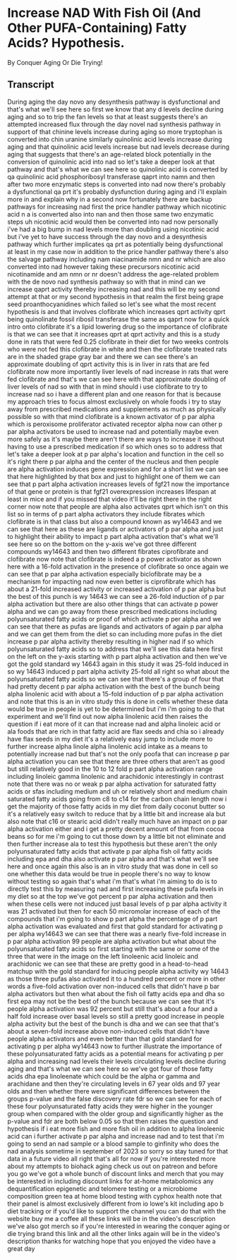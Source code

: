 # Increase NAD With Fish Oil (And Other PUFA-Containing) Fatty Acids? Hypothesis.

By Conquer Aging Or Die Trying! 


## Transcript

During aging the day novo any desynthesis pathway is dysfunctional and that's what we'll see here so first we know that any d levels decline during aging and so to trip the fan levels so that at least suggests there's an attempted increased flux through the day novel nad synthesis pathway in support of that chinine levels increase during aging so more tryptophan is converted into chin uranine similarly quinolinic acid levels increase during aging and that quinolinic acid levels increase but nad levels decrease during aging that suggests that there's an age-related block potentially in the conversion of quinolinic acid into nad so let's take a deeper look at that pathway and that's what we can see here so quinolinic acid is converted by qa quinolinic acid phosphoribosyl transferase qaprt into namn and then after two more enzymatic steps is converted into nad now there's probably a dysfunctional qa prt it's probably dysfunction during aging and i'll explain more in and explain why in a second now fortunately there are backup pathways for increasing nad first the price handler pathway which nicotinic acid n a is converted also into nan and then those same two enzymatic steps uh nicotinic acid would then be converted into nad now personally i've had a big bump in nad levels more than doubling using nicotinic acid but i've yet to have success through the day novo and a desynthesis pathway which further implicates qa prt as potentially being dysfunctional at least in my case now in addition to the price handler pathway there's also the salvage pathway including nam niacinamide nmn and nr which are also converted into nad however taking these precursors nicotinic acid nicotinamide and am nmn or nr doesn't address the age-related problem with the de novo nad synthesis pathway so with that in mind can we increase qaprt activity thereby increasing nad and this will be my second attempt at that or my second hypothesis in that realm the first being grape seed proanthocyanidines which failed so let's see what the most recent hypothesis is and that involves clofibrate which increases qprt activity qprt being quinolinate fossil ribosil transferase the same as qaprt now for a quick intro onto clofibrate it's a lipid lowering drug so the importance of clofibrate is that we can see that it increases qprt at qprt activity and this is a study done in rats that were fed 0.25 clofibrate in their diet for two weeks controls who were not fed this clofibrate in white and then the clofibrate treated rats are in the shaded grape gray bar and there we can see there's an approximate doubling of qprt activity this is in liver in rats that are fed clofibrate now more importantly liver levels of nad increase in rats that were fed clofibrate and that's we can see here with that approximate doubling of liver levels of nad so with that in mind should i use clofibrate to try to increase nad so i have a different plan and one reason for that is because my approach tries to focus almost exclusively on whole foods i try to stay away from prescribed medications and supplements as much as physically possible so with that mind clofibrate is a known activator of p par alpha which is peroxisome proliferator activated receptor alpha now can other p par alpha activators be used to increase nad and potentially maybe even more safely as it's maybe there aren't there are ways to increase it without having to use a prescribed medication if so which ones so to address that let's take a deeper look at p par alpha's location and function in the cell so it's right there p par alpha and the center of the nucleus and then people are alpha activation induces gene expression and for a short list we can see that here highlighted by that box and just to highlight one of them we can see that p part alpha activation increases levels of fgf21 now the importance of that gene or protein is that fgf21 overexpression increases lifespan at least in mice and if you missed that video it'll be right there in the right corner now note that people are alpha also activates qprt which isn't on this list so in terms of p part alpha activators they include fibrates which clofibrate is in that class but also a compound known as wy14643 and we can see that here as these are ligands or activators of p par alpha and just to highlight their ability to impact p part alpha activation that's what we'll see here so on the bottom on the y-axis we've got three different compounds wy14643 and then two different fibrates ciprofibrate and clofibrate now note that clofibrate is indeed a p power activator as shown here with a 16-fold activation in the presence of clofibrate so once again we can see that p par alpha activation especially biclofibrate may be a mechanism for impacting nad now even better is ciprofibrate which has about a 21-fold increased activity or increased activation of p par alpha but the best of this punch is wy 14643 we can see a 26-fold induction of p par alpha activation but there are also other things that can activate p power alpha and we can go away from these prescribed medications including polyunsaturated fatty acids or proof of which activate p per alpha and we can see that there as pufas are ligands and activators of again p par alpha and we can get them from the diet so can including more pufas in the diet increase p par alpha activity thereby resulting in higher nad if so which polyunsaturated fatty acids so to address that we'll see this data here first on the left on the y-axis starting with p part alpha activation and then we've got the gold standard wy 14643 again in this study it was 25-fold induced in so wy 14643 induced p part alpha activity 25-fold all right so what about the polyunsaturated fatty acids so we can see that there's a group of four that had pretty decent p par alpha activation with the best of the bunch being alpha linolenic acid with about a 15-fold induction of p par alpha activation and note that this is an in vitro study this is done in cells whether these data would be true in people is yet to be determined but i'm i'm going to do that experiment and we'll find out now alpha linolenic acid then raises the question if i eat more of it can that increase nad and alpha linoleic acid or ala foods that are rich in that fatty acid are flax seeds and chia so i already have flax seeds in my diet it's a relatively easy jump to include more to further increase alpha linole alpha linolenic acid intake as a means to potentially increase nad but that's not the only poofa that can increase p par alpha activation you can see that there are three others that aren't as good but still relatively good in the 10 to 12 fold p part alpha activation range including linoleic gamma linolenic and arachidonic interestingly in contrast note that there was no or weak p par alpha activation for saturated fatty acids or sfas including medium and uh or relatively short and medium chain saturated fatty acids going from c8 to c14 for the carbon chain length now i get the majority of those fatty acids in my diet from daily coconut butter so it's a relatively easy switch to reduce that by a little bit and increase ala but also note that c16 or stearic acid didn't really much have an impact on p par alpha activation either and i get a pretty decent amount of that from cocoa beans so for me i'm going to cut those down by a little bit not eliminate and then further increase ala to test this hypothesis but these aren't the only polyunsaturated fatty acids that activate p par alpha fish oil fatty acids including epa and dha also activate p par alpha and that's what we'll see here and once again this also is an in vitro study that was done in cell so one whether this data would be true in people there's no way to know without testing so again that's what i'm that's what i'm aiming to do is to directly test this by measuring nad and first increasing these pufa levels in my diet so at the top we've got percent p par alpha activation and then when these cells were not induced just basal levels of p par alpha activity it was 21 activated but then for each 50 micromolar increase of each of the compounds that i'm going to show p part alpha the percentage of p part alpha activation was evaluated and first that gold standard for activating p per alpha wy14643 we can see that there was a nearly five-fold increase in p par alpha activation 99 people are alpha activation but what about the polyunsaturated fatty acids so first starting with the same or some of the three that were in the image on the left linoleenic acid linoleic and arachidonic we can see that these are pretty good in a head-to-head matchup with the gold standard for inducing people alpha activity wy 14643 as those three pufas also activated it to a hundred percent or more in other words a five-fold activation over non-induced cells that didn't have p bar alpha activators but then what about the fish oil fatty acids epa and dha so first epa may not be the best of the bunch because we can see that it's people alpha activation was 92 percent but still that's about a four and a half fold increase over basal levels so still a pretty good increase in people alpha activity but the best of the bunch is dha and we can see that that's about a seven-fold increase above non-induced cells that didn't have people alpha activators and even better than that gold standard for activating p per alpha wy14643 now to further illustrate the importance of these polyunsaturated fatty acids as a potential means for activating p per alpha and increasing nad levels their levels circulating levels decline during aging and that's what we can see here so we've got four of those fatty acids dha epa linoleenate which could be the alpha or gamma and arachidane and then they're circulating levels in 67 year olds and 97 year olds and then whether there were significant differences between the groups p-value and the false discovery rate fdr so we can see for each of these four polyunsaturated fatty acids they were higher in the younger group when compared with the older group and significantly higher as the p-value and fdr are both below 0.05 so that then raises the question and hypothesis if i eat more fish and more fish oil in addition to alpha linoleenic acid can i further activate p par alpha and increase nad and to test that i'm going to send an nad sample or a blood sample to ginfinity who does the nad analysis sometime in september of 2023 so sorry so stay tuned for that data in a future video all right that's all for now if you're interested more about my attempts to biohack aging check us out on patreon and before you go we've got a whole bunch of discount links and merch that you may be interested in including discount links for at-home metabolomics any dequantification epigenetic and telomere testing or a microbiome composition green tea at home blood testing with cyphox health note that their panel is almost exclusively different from io lowe's kit including apo b diet tracking or if you'd like to support the channel you can do that with the website buy me a coffee all these links will be in the video's description we've also got merch so if you're interested in wearing the conquer aging or die trying brand this link and all the other links again will be in the video's description thanks for watching hope that you enjoyed the video have a great day
